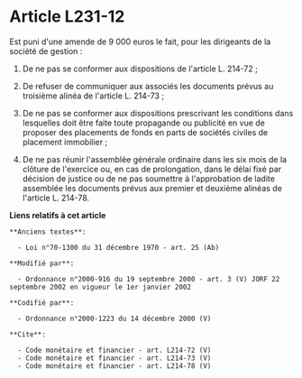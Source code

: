 # Article L231-12

Est puni d'une amende de 9 000 euros le fait, pour les dirigeants de la société de gestion :

1. De ne pas se conformer aux dispositions de l'article L. 214-72 ;

2. De refuser de communiquer aux associés les documents prévus au troisième alinéa de l'article L. 214-73 ;

3. De ne pas se conformer aux dispositions prescrivant les conditions dans lesquelles doit être faite toute propagande ou
publicité en vue de proposer des placements de fonds en parts de sociétés civiles de placement immobilier ;

4. De ne pas réunir l'assemblée générale ordinaire dans les six mois de la clôture de l'exercice ou, en cas de prolongation,
dans le délai fixé par décision de justice ou de ne pas soumettre à l'approbation de ladite assemblée les documents prévus
aux premier et deuxième alinéas de l'article L. 214-78.

**Liens relatifs à cet article**

	**Anciens textes**:

	  - Loi n°70-1300 du 31 décembre 1970 - art. 25 (Ab)

	**Modifié par**:

	  - Ordonnance n°2000-916 du 19 septembre 2000 - art. 3 (V) JORF 22 septembre 2002 en vigueur le 1er janvier 2002

	**Codifié par**:

	  - Ordonnance n°2000-1223 du 14 décembre 2000 (V)

	**Cite**:

	  - Code monétaire et financier - art. L214-72 (V)
	  - Code monétaire et financier - art. L214-73 (V)
	  - Code monétaire et financier - art. L214-78 (V)
